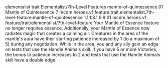 <ability>
  <metadata>
    <class>elementalist</class>
    <feature_type>trait</feature_type>
    <file_dpath>Elementalist/7th-Level Features</file_dpath>
    <item_id>mantle-of-quintessence</item_id>
    <item_index>01</item_index>
    <item_name>Mantle of Quintessence</item_name>
    <level>7</level>
    <scc>mcdm.heroes.v1:feature.trait.elementalist.7th-level-feature:mantle-of-quintessence</scc>
    <scdc>1.1.1:8.1.9.9:01</scdc>
    <source>mcdm.heroes.v1</source>
    <type>feature/trait/elementalist/7th-level-feature</type>
  </metadata>
  <effects>
    <effect type="mundane">Your Mantle of Essence feature no longer requires essence.
Additionally, your Mantle of Essence now radiates magic that creates a calming air. Creatures in the area of the mantle&apos;s aura have their starting patience increased by 1 (to a maximum of 5) during any negotiation. While in the area, you and any ally gain an edge on tests that use the Handle Animals skill. If you have 5 or more Victories, the bonus to patience increases to 2 and tests that use the Handle Animals skill have a double edge.</effect>
  </effects>
</ability>
